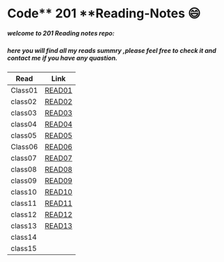 # Code** 201 **Reading-Notes :smile:

##### welcome to 201 Reading notes repo:

##### here you will find all my reads summry ,please feel free to check it and contact me if you have any quastion.


| Read          | Link                                                                    |
| ----------| ----------------------------------------------------------------------------|
| Class01| [READ01](https://nisreenissa.github.io/Code201Reading-Notes/Class01)                   |
| class02 | [READ02](https://nisreenissa.github.io/Code201Reading-Notes/class02) | 
| class03|  [READ03](https://nisreenissa.github.io/Code201Reading-Notes/class03) | 
| class04 | [READ04](https://nisreenissa.github.io/Code201Reading-Notes/class04) | 
| class05 | [READ05](https://nisreenissa.github.io/Code201Reading-Notes/class05) |
| Class06 | [READ06](https://nisreenissa.github.io/Code201Reading-Notes/class06)                   |
| class07 | [READ07](https://nisreenissa.github.io/Code201Reading-Notes/class06) | 
| class08 | [READ08](https://nisreenissa.github.io/Code201Reading-Notes/class08) | 
| class09 | [READ09](https://nisreenissa.github.io/Code201Reading-Notes/class09) | 
| class10 | [READ10](https://nisreenissa.github.io/Code201Reading-Notes/class10) | 
| class11 | [READ11](https://nisreenissa.github.io/Code201Reading-Notes/class11) | 
| class12 | [READ12](https://nisreenissa.github.io/Code201Reading-Notes/class12) |     
| class13 | [READ13](https://nisreenissa.github.io/Code201Reading-Notes/class13) | 
| class14 | []() | 
| class15 | []() | 
